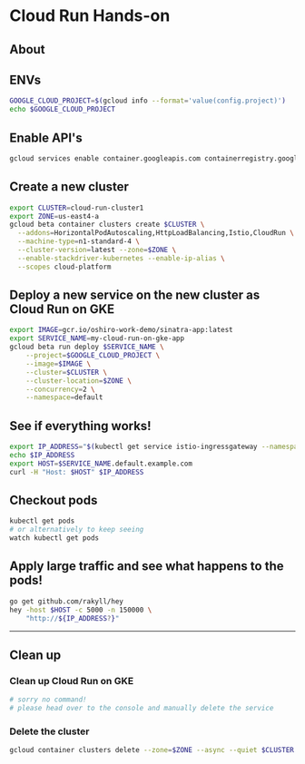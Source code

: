 # Cloud Run Hands-on

## About


## ENVs
```bash
GOOGLE_CLOUD_PROJECT=$(gcloud info --format='value(config.project)')
echo $GOOGLE_CLOUD_PROJECT
```

## Enable API's
```bash
gcloud services enable container.googleapis.com containerregistry.googleapis.com cloudbuild.googleapis.com run.googleapis.com
```



## Create a new cluster

```bash
export CLUSTER=cloud-run-cluster1
export ZONE=us-east4-a
gcloud beta container clusters create $CLUSTER \
  --addons=HorizontalPodAutoscaling,HttpLoadBalancing,Istio,CloudRun \
  --machine-type=n1-standard-4 \
  --cluster-version=latest --zone=$ZONE \
  --enable-stackdriver-kubernetes --enable-ip-alias \
  --scopes cloud-platform
```

## Deploy a new service on the new cluster as Cloud Run on GKE
```bash
export IMAGE=gcr.io/oshiro-work-demo/sinatra-app:latest
export SERVICE_NAME=my-cloud-run-on-gke-app
gcloud beta run deploy $SERVICE_NAME \
    --project=$GOOGLE_CLOUD_PROJECT \
    --image=$IMAGE \
    --cluster=$CLUSTER \
    --cluster-location=$ZONE \
    --concurrency=2 \
    --namespace=default
```

## See if everything works!
```bash
export IP_ADDRESS="$(kubectl get service istio-ingressgateway --namespace istio-system --output jsonpath="{.status.loadBalancer.ingress[*].ip}")"
echo $IP_ADDRESS
export HOST=$SERVICE_NAME.default.example.com
curl -H "Host: $HOST" $IP_ADDRESS
```

## Checkout pods
```bash
kubectl get pods
# or alternatively to keep seeing
watch kubectl get pods
```

## Apply large traffic and see what happens to the pods!
```bash
go get github.com/rakyll/hey
hey -host $HOST -c 5000 -n 150000 \
    "http://${IP_ADDRESS?}"
```

---

## Clean up
### Clean up Cloud Run on GKE
```bash
# sorry no command!
# please head over to the console and manually delete the service
```

### Delete the cluster

```bash
gcloud container clusters delete --zone=$ZONE --async --quiet $CLUSTER
```